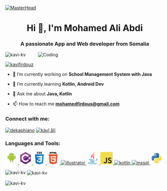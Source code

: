 [![MasterHead](https://visme.co/blog/wp-content/uploads/2020/03/animation-software-header-wide.gif)](https://rishavchanda.io)
<h1 align="center">Hi 👋, I'm Mohamed Ali Abdi</h1>
<h3 align="center">A passionate App and Web developer from Somalia</h3>
<img align="right" alt="Coding" width="400" src="https://media3.giphy.com/media/qgQUggAC3Pfv687qPC/giphy.gif?cid=790b76112c21e5277e8662da6bda418829b098d7ec0ad91e&rid=giphy.gif&ct=g">
<p align="left"> <img src="https://komarev.com/ghpvc/?username=kavi-kv&label=Profile%20views&color=0e75b6&style=flat" alt="kavi-kv" /> </p>



<p align="left"> <a href="https://twitter.com/kavifirdouz" target="blank"><img src="https://img.shields.io/twitter/follow/kavifirdouz?logo=twitter&style=for-the-badge" alt="kavifirdouz" /></a> </p>

- 🔭 I’m currently working on **School Management System with Java**

- 🌱 I’m currently learning **Kotlin, Android Dev**

- 💬 Ask me about **Java, Kotlin**

- 📫 How to reach me **mohamedfirdous@gmail.com**

<h3 align="left">Connect with me:</h3>
<p align="left">
<a href="https://twitter.com/dekaphiano" target="blank"><img align="center" src="https://raw.githubusercontent.com/rahuldkjain/github-profile-readme-generator/master/src/images/icons/Social/twitter.svg" alt="dekaphiano" height="30" width="40" /></a>
<a href="https://fb.com/kàvî ålï" target="blank"><img align="center" src="https://raw.githubusercontent.com/rahuldkjain/github-profile-readme-generator/master/src/images/icons/Social/facebook.svg" alt="kàvî ålï" height="30" width="40" /></a>
</p>

<h3 align="left">Languages and Tools:</h3>
<p align="left"> <a href="https://developer.android.com" target="_blank" rel="noreferrer"> <img src="https://raw.githubusercontent.com/devicons/devicon/master/icons/android/android-original-wordmark.svg" alt="android" width="40" height="40"/> </a> <a href="https://www.w3schools.com/cs/" target="_blank" rel="noreferrer"> <img src="https://raw.githubusercontent.com/devicons/devicon/master/icons/csharp/csharp-original.svg" alt="csharp" width="40" height="40"/> </a> <a href="https://www.w3schools.com/css/" target="_blank" rel="noreferrer"> <img src="https://raw.githubusercontent.com/devicons/devicon/master/icons/css3/css3-original-wordmark.svg" alt="css3" width="40" height="40"/> </a> <a href="https://www.w3.org/html/" target="_blank" rel="noreferrer"> <img src="https://raw.githubusercontent.com/devicons/devicon/master/icons/html5/html5-original-wordmark.svg" alt="html5" width="40" height="40"/> </a> <a href="https://www.adobe.com/in/products/illustrator.html" target="_blank" rel="noreferrer"> <img src="https://www.vectorlogo.zone/logos/adobe_illustrator/adobe_illustrator-icon.svg" alt="illustrator" width="40" height="40"/> </a> <a href="https://www.java.com" target="_blank" rel="noreferrer"> <img src="https://raw.githubusercontent.com/devicons/devicon/master/icons/java/java-original.svg" alt="java" width="40" height="40"/> </a> <a href="https://developer.mozilla.org/en-US/docs/Web/JavaScript" target="_blank" rel="noreferrer"> <img src="https://raw.githubusercontent.com/devicons/devicon/master/icons/javascript/javascript-original.svg" alt="javascript" width="40" height="40"/> </a> <a href="https://kotlinlang.org" target="_blank" rel="noreferrer"> <img src="https://www.vectorlogo.zone/logos/kotlinlang/kotlinlang-icon.svg" alt="kotlin" width="40" height="40"/> </a> <a href="https://www.microsoft.com/en-us/sql-server" target="_blank" rel="noreferrer"> <img src="https://www.svgrepo.com/show/303229/microsoft-sql-server-logo.svg" alt="mssql" width="40" height="40"/> </a> <a href="https://www.python.org" target="_blank" rel="noreferrer"> <img src="https://raw.githubusercontent.com/devicons/devicon/master/icons/python/python-original.svg" alt="python" width="40" height="40"/> </a> </p>

<p><img align="left" src="https://github-readme-stats.vercel.app/api/top-langs?username=kavi-kv&show_icons=true&locale=en&layout=compact" alt="kavi-kv" /></p>

<p>&nbsp;<img align="center" src="https://github-readme-stats.vercel.app/api?username=kavi-kv&show_icons=true&locale=en" alt="kavi-kv" /></p>

<p><img align="center" src="https://github-readme-streak-stats.herokuapp.com/?user=kavi-kv&" alt="kavi-kv" /></p>
